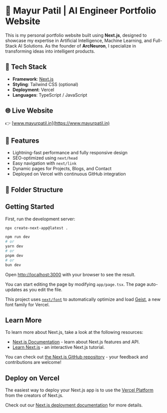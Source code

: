 # 💼 Mayur Patil | AI Engineer Portfolio Website

This is my personal portfolio website built using **Next.js**, designed to showcase my expertise in Artificial Intelligence, Machine Learning, and Full-Stack AI Solutions. As the founder of **ArcNeuron**, I specialize in transforming ideas into intelligent products.

## 🚀 Tech Stack
- **Framework**: [Next.js](https://nextjs.org/)
- **Styling**: Tailwind CSS (optional)
- **Deployment**: Vercel
- **Languages**: TypeScript / JavaScript

## 🌐 Live Website
👉 [www.mayurpatil.in](https://www.mayurpatil.in)

## 📸 Features
- Lightning-fast performance and fully responsive design
- SEO-optimized using `next/head`
- Easy navigation with `next/link`
- Dynamic pages for Projects, Blogs, and Contact
- Deployed on Vercel with continuous GitHub integration

## 📁 Folder Structure


## Getting Started

First, run the development server:

```bash
npx create-next-app@latest .

npm run dev
# or
yarn dev
# or
pnpm dev
# or
bun dev
```

Open [http://localhost:3000](http://localhost:3000) with your browser to see the result.

You can start editing the page by modifying `app/page.tsx`. The page auto-updates as you edit the file.

This project uses [`next/font`](https://nextjs.org/docs/app/building-your-application/optimizing/fonts) to automatically optimize and load [Geist](https://vercel.com/font), a new font family for Vercel.

## Learn More

To learn more about Next.js, take a look at the following resources:

- [Next.js Documentation](https://nextjs.org/docs) - learn about Next.js features and API.
- [Learn Next.js](https://nextjs.org/learn) - an interactive Next.js tutorial.

You can check out [the Next.js GitHub repository](https://github.com/vercel/next.js) - your feedback and contributions are welcome!

## Deploy on Vercel

The easiest way to deploy your Next.js app is to use the [Vercel Platform](https://vercel.com/new?utm_medium=default-template&filter=next.js&utm_source=create-next-app&utm_campaign=create-next-app-readme) from the creators of Next.js.

Check out our [Next.js deployment documentation](https://nextjs.org/docs/app/building-your-application/deploying) for more details.
